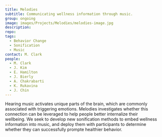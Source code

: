 ```yaml
---
title: Melodies
subtitle: Communicating wellness information through music.
group: ongoing
image: images/Projects/Melodies/melodies-image.jpg
description: 
repo:
tags:
  - Behavior Change
  - Sonification
  - Music
contact: M. Clark
people: 
  - M. Clark
  - J. Kim
  - E. Hamilton
  - J. Bierly
  - A. Chakrabarti
  - K. Rukavina
  - J. Chin
---
```

  
Hearing music activates unique parts of the brain, which are commonly associated with triggering emotions. Melodies investigates whether this connection can be leveraged to help people better internalize their wellbeing. We seek to develop new sonification methods to embed wellness information into music, and deploy them with participants to determine whether they can successfully prompte healthier behavior.
